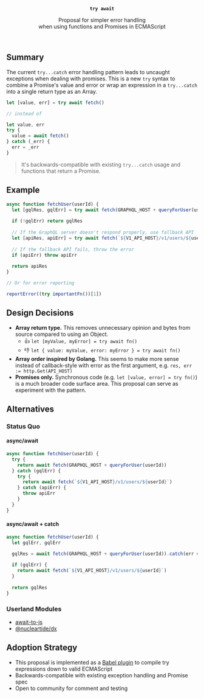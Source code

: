 <p align="center">
  <strong><code>try await</code></strong>
</p>

<p align="center">
  Proposal for simpler error handling<br/>
  when using functions and Promises in ECMAScript
</p>

<br/>

## Summary

The current `try...catch` error handling pattern leads to uncaught exceptions when dealing with promises. This is a new `try` syntax to combine a Promise's value and error or wrap an expression in a `try...catch` into a single return type as an Array.

```js
let [value, err] = try await fetch()

// instead of

let value, err
try {
  value = await fetch()
} catch (_err) {
  err = _err
}
```

> It's backwards-compatible with existing `try...catch` usage and functions that return a Promise.

## Example

```js
async function fetchUser(userId) {
  let [gqlRes, gqlErr] = try await fetch(GRAPHQL_HOST + queryForUser(userId))
  
  if (!gqlErr) return gqlRes
  
  // If the GraphQL server doesn't respond properly, use fallback API
  let [apiRes, apiErr] = try await fetch(`${V1_API_HOST}/v1/users/${userId}`)
  
  // If the fallback API fails, throw the error
  if (apiErr) throw apiErr
  
  return apiRes
}

// Or for error reporting

reportError((try importantFn())[1])
```

## Design Decisions

- **Array return type.** This removes unnecessary opinion and bytes from source compared to using an Object.
  - 👍 `let [myValue, myError] = try await fn()`
  - 👎 `let { value: myValue, error: myError } = try await fn()`
- **Array order inspired by Golang.** This seems to make more sense instead of callback-style with error as the first argument, e.g. `res, err := http.Get(API_HOST)`
- **Promises only.** Synchronous code (e.g. `let [value, error] = try fn()`) is a much broader code surface area. This proposal can serve as experiment with the pattern.

## Alternatives

### Status Quo

#### async/await

```js
async function fetchUser(userId) {
  try {
    return await fetch(GRAPHQL_HOST + queryForUser(userId))
  } catch (gqlErr) {
    try {
      return await fetch(`${V1_API_HOST}/v1/users/${userId}`)
    } catch (apiErr) {
      throw apiErr
    }
  }
}
```

#### async/await + catch

```js
async function fetchUser(userId) {
  let gqlErr, gqlErr

  gqlRes = await fetch(GRAPHQL_HOST + queryForUser(userId)).catch(err => gqlErr = err)
  
  if (gqlErr) {
    return await fetch(`${V1_API_HOST}/v1/users/${userId}`)
  }
  
  return gqlRes
}
```

### Userland Modules

- [await-to-js](https://github.com/scopsy/await-to-js)
- [@nucleartide/dx](https://github.com/nucleartide/dx)

## Adoption Strategy

- This proposal is implemented as a [Babel plugin](./packages/babel-plugin-transform-try-await) to compile try expressions down to valid ECMAScript
- Backwards-compatible with existing exception handling and Promise spec
- Open to community for comment and testing




